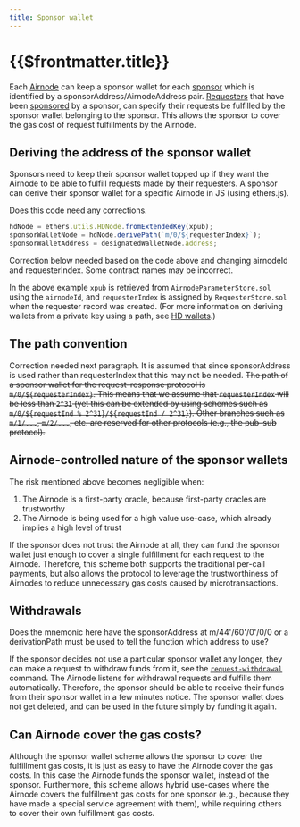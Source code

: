 ```yaml
---
title: Sponsor wallet
---
```


# {{$frontmatter.title}}

<TocHeader />
<TOC class="table-of-contents" :include-level="[2,3]" />

Each [Airnode](Airnode.md) can keep a sponsor wallet for each [sponsor](requester.md) which is identified by a sponsorAddress/AirnodeAddress pair. [Requesters](requester.md) that have been  [sponsored](sponsorship.md) by a sponsor, can specify their requests be fulfilled by the  sponsor wallet belonging to the sponsor. This allows the sponsor to cover the gas cost of request fulfillments by the Airnode.

## Deriving the address of the sponsor wallet

Sponsors need to keep their sponsor wallet topped up if they want the Airnode to be able to fulfill requests made by their requesters. A sponsor can derive their sponsor wallet for a specific Airnode in JS (using ethers.js).


<Fix>Does this code need any corrections.</Fix>
```js
hdNode = ethers.utils.HDNode.fromExtendedKey(xpub);
sponsorWalletNode = hdNode.derivePath(`m/0/${requesterIndex}`);
sponsorWalletAddress = designatedWalletNode.address;
```
<Fix>Correction below needed based on the code above and changing airnodeId and requesterIndex. Some contract names may be incorrect.</Fix>

In the above example `xpub` is retrieved from `AirnodeParameterStore.sol` using the `airnodeId`, and `requesterIndex` is assigned by `RequesterStore.sol` when the requester record was created. (For more information on deriving wallets from a private key using a path, see [HD wallets](https://github.com/ethereumbook/ethereumbook/blob/develop/05wallets.asciidoc#hd_wallets).)

## The path convention

<Fix>Correction needed next paragraph. It is assumed that since sponsorAddress is used rather than requesterIndex that this may not be needed.</Fix>
~~The path of a sponsor wallet for the request–response protocol is `m/0/${requesterIndex}`. This means that we assume that `requesterIndex` will be less than `2^31` (yet this can be extended by using schemes such as `m/0/${requestInd % 2^31}/${requestInd / 2^31}`). Other branches such as `m/1/...`, `m/2/...`, etc. are reserved for other protocols (e.g., the pub–sub protocol).~~

## Airnode-controlled nature of the sponsor wallets

<SponsorWalletWarning/>

The risk mentioned above becomes negligible when:

1. The Airnode is a first-party oracle, because first-party oracles are trustworthy
2. The Airnode is being used for a high value use-case, which already implies a high level of trust

If the sponsor does not trust the Airnode at all, they can fund the sponsor wallet just enough to cover a single fulfillment for each request to the Airnode. Therefore, this scheme both supports the traditional per-call payments, but also allows the protocol to leverage the trustworthiness of Airnodes to reduce unnecessary gas costs caused by microtransactions.

## Withdrawals

<Fix>Does the mnemonic here have the sponsorAddress at m/44'/60'/0'/0/0 or a derivationPath must be used to tell the function which address to use?</Fix>

If the sponsor decides not use a particular sponsor wallet any longer, they can make a request to withdraw funds from it, see the [`request-withdrawal`](../../cli-commands.md#request-withdrawal) command. The Airnode listens for withdrawal requests and fulfills them automatically. Therefore, the sponsor should be able to receive their funds from their sponsor wallet in a few minutes notice. The sponsor wallet does not get deleted, and can be used in the future simply by funding it again.

## Can Airnode cover the gas costs?

Although the sponsor wallet scheme allows the sponsor to cover the fulfillment gas costs, it is just as easy to have the Airnode cover the gas costs. In this case the Airnode funds the sponsor wallet, instead of the sponsor. Furthermore, this scheme allows hybrid use-cases where the Airnode covers the fulfillment gas costs for one sponsor (e.g., because they have made a special service agreement with them), while requiring others to cover their own fulfillment gas costs.
